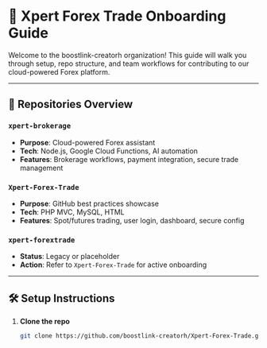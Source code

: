 # 🚀 Xpert Forex Trade Onboarding Guide

Welcome to the boostlink-creatorh organization! This guide will walk you through setup, repo structure, and team workflows for contributing to our cloud-powered Forex platform.

---

## 🔧 Repositories Overview

### `xpert-brokerage`
- **Purpose**: Cloud-powered Forex assistant
- **Tech**: Node.js, Google Cloud Functions, AI automation
- **Features**: Brokerage workflows, payment integration, secure trade management

### `Xpert-Forex-Trade`
- **Purpose**: GitHub best practices showcase
- **Tech**: PHP MVC, MySQL, HTML
- **Features**: Spot/futures trading, user login, dashboard, secure config

### `xpert-forextrade`
- **Status**: Legacy or placeholder
- **Action**: Refer to `Xpert-Forex-Trade` for active onboarding

---

## 🛠️ Setup Instructions

1. **Clone the repo**  
   ```bash
   git clone https://github.com/boostlink-creatorh/Xpert-Forex-Trade.git
